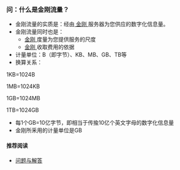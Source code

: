 ### 问：什么是金刚流量？
- 金刚流量的实质是：经由[ 金刚 ](https://a2zitpro.github.io/web/金刚公司)服务器为您供应的数字化信息量。
- 金刚流量同时也是：
  - [ 金刚 ](https://a2zitpro.github.io/web/金刚公司)度量为您提供服务的尺度
  - [ 金刚 ](https://a2zitpro.github.io/web/金刚公司)收取费用的依据
- 计量单位：B（即字节）、KB、MB、GB、TB等
- 换算关系：

1KB=1024B

1MB=1024KB

1GB=1024MB

1TB=1024GB

- 每1个GB=10亿字节，即相当于传揄10亿个英文字母的数字化信息量
- 金刚所釆用的计量单位是GB

#### 推荐阅读
- [ 问题与解答 ](https://a2zitpro.github.io/web/问题与解答)
